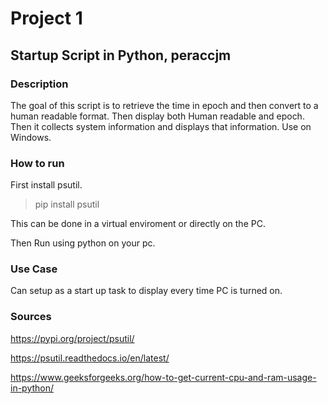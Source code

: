 # Project 1
## Startup Script in Python, peraccjm

### Description

The goal of this script is to retrieve the time in epoch and then convert to a human readable format. Then display both Human readable and epoch. Then it collects system information and displays that information. Use on Windows.

### How to run

First install psutil.
>pip install psutil

This can be done in a virtual enviroment or directly on the PC.

Then Run using python on your pc. 

### Use Case
Can setup as a start up task to display every time PC is turned on.

### Sources
https://pypi.org/project/psutil/

https://psutil.readthedocs.io/en/latest/

https://www.geeksforgeeks.org/how-to-get-current-cpu-and-ram-usage-in-python/
